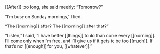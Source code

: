 [[After]] too long, she said meekly: “Tomorrow?”

“I’m busy on Sunday mornings,” I lied.

“The [[morning]] after? The [[morning]] after that?”

“Listen,” I said, “I have better [[things]] to do than come every [[morning]]. I’ll come only when I’m free, and I’ll give up if it gets to be too [[much]]. If that’s not [[enough]] for you, [[whatever]].”